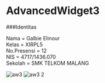 # AdvancedWidget3

###Identitas

Nama = Galbie Elinour <br>
Kelas = XIRPL5 <br>
No.Presensi = 12 <br>
NIS = 4717/1436.070 <br>
Sekolah = SMK TELKOM MALANG <br>

![aw3](https://cloud.githubusercontent.com/assets/21336880/18876947/d236745c-84f5-11e6-826e-6ae5eba95bdb.jpeg)
![aw3 2](https://cloud.githubusercontent.com/assets/21336880/18876961/df019932-84f5-11e6-9c5c-3b60165324d9.jpeg)
